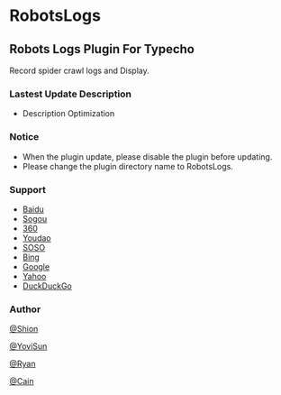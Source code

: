 # RobotsLogs

## Robots Logs Plugin For Typecho

Record spider crawl logs and Display.

### Lastest Update Description

* Description Optimization

### Notice

* When the plugin update, please disable the plugin before updating.
* Please change the plugin directory name to RobotsLogs.

### Support

- [Baidu](https://www.baidu.com/)
- [Sogou](https://www.sogou.com/)
- [360](https://www.so.com/)
- [Youdao](http://www.youdao.com/)
- [SOSO](http://soso.com/)
- [Bing](https://www.bing.com/)
- [Google](https://www.google.com/)
- [Yahoo](https://www.yahoo.com/)
- [DuckDuckGo](https://duckduckgo.com/)

### Author

[@Shion](https://github.com/Shion)

[@YoviSun](https://github.com/YoviSun)

[@Ryan](https://github.com/Ryan)

[@Cain](https://github.com/Vndroid)